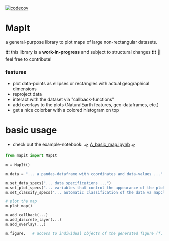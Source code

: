 [![codecov](https://codecov.io/gh/raphaelquast/MapIt/branch/dev/graph/badge.svg?token=25M85P7MJG)](https://codecov.io/gh/raphaelquast/MapIt)
# MapIt

a general-purpose library to plot maps of large non-rectangular datasets.

❗❗❗ this library is a **work-in-progress** and subject to structural changes ❗❗❗
🚀  feel free to contribute!

### features
- plot data-points as ellipses or rectangles with actual geographical dimensions
- reproject data
- interact with the dataset via "callback-functions"
- add overlays to the plots (NaturalEarth features, geo-dataframes, etc.)
- get a nice colorbar with a colored histogram on top


# basic usage

- check out the example-notebook: 🛸 [A_basic_map.ipynb](https://github.com/raphaelquast/maps/blob/dev/examples/A_basic_map.ipynb) 🛸

```python
from mapit import MapIt

m = MapIt()

m.data = "... a pandas-dataframe with coordinates and data-values ..."

m.set_data_specs("... data specifications ...")
m.set_plot_specs("... variables that control the appearance of the plot ...")
m.set_classify_specs("... automatic classification of the data va mapclassify ...")

# plot the map
m.plot_map()

m.add_callback(...)
m.add_discrete_layer(...)
m.add_overlay(...)

m.figure.   # access to individual objects of the generated figure (f, ax, cb, gridspec etc.)

```

